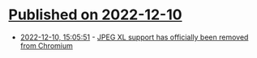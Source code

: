 # [Published on 2022-12-10](index.md)

* [2022-12-10, 15:05:51](https://news.ycombinator.com/item?id=33933208) - [JPEG XL support has officially been removed from Chromium](https://chromium-review.googlesource.com/c/chromium/src/+/4081749)
